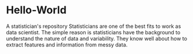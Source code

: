 # Hello-World
A statistician's repository 
Statisticians are one of the best fits to work as data scientist. The simple reason is statisticians have the background to understand the nature of data and variability. They know well about how to extract features and information from messy data. 
